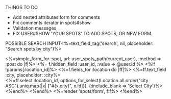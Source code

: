 THINGS TO DO

- Add nested attributes form for comments
- Fix comments iterator in spots#show
- Validation messages
- FIX USER#SHOW 'YOUR SPOTS' TO ADD SPOTS, OR NEW FORM.


POSSIBLE SEARCH INPUT<%=text_field_tag('search', nil, placeholder: "Search spots by city")%><br>

<%=simple_form_for :spot, url: user_spots_path(current_user), :method => :post do |f|%>
    <%= f.hidden_field :user_id, :value => @user.id %>
    <%if !params[:location_id]%>
      <%=f.fields_for :location do |ff|%>
        <%=ff.text_field :city, placeholder: :city%><br>
        <%=ff.select :location_id, options_for_select(Location.all.order("city ASC").uniq.map{|x| ["#{x.city}", x.id]}), {:include_blank => 'Select City'}%><br>
      <%end%>
    <%end%>
    <%=render 'spots/form', f:f%>
  <%end%><br>